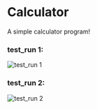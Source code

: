 # Calculator

A simple calculator program!

### test_run 1:
![test_run 1](https://user-images.githubusercontent.com/54639928/185479931-c0062b5f-16ce-4396-8c8b-5b1b11f76d76.png)


### test_run 2:
![test_run 2](https://user-images.githubusercontent.com/54639928/185479937-881013aa-84fb-413e-bcfb-8e515cb25b83.png)
